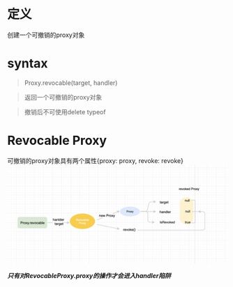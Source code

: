 # 定义

创建一个可撤销的proxy对象


# syntax

> Proxy.revocable(target, handler)

> 返回一个可撤销的proxy对象

> 撤销后不可使用delete typeof

# Revocable Proxy

可撤销的proxy对象具有两个属性{proxy: proxy, revoke: revoke}
<img src="../../../../static/img/revocableProxy.png" width="800">


***只有对RevocableProxy.proxy的操作才会进入handler陷阱*** 

